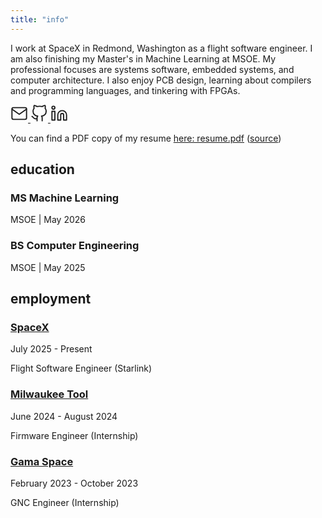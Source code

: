 ```yaml
---
title: "info"
---
```


I work at SpaceX in Redmond, Washington as a flight software engineer.
I am also finishing my Master's in Machine Learning at MSOE.
My professional focuses are systems software, embedded systems, and computer architecture. 
I also enjoy PCB design, learning about compilers and programming languages, and tinkering with FPGAs. 

<div class="icon-container">
    <a href="mailto:calebandreano@gmail.com">
        <svg xmlns="http://www.w3.org/2000/svg" width="28" height="28" viewBox="0 0 24 24" fill="none" stroke="currentColor" stroke-width="1.6" stroke-linecap="round" stroke-linejoin="round" class="feather feather-mail"><path d="M4 4h16c1.1 0 2 .9 2 2v12c0 1.1-.9 2-2 2H4c-1.1 0-2-.9-2-2V6c0-1.1.9-2 2-2z"></path><polyline points="22,6 12,13 2,6"></polyline></svg>
    </a>
    <a href="https://github.com/xiugaze">
        <svg xmlns="http://www.w3.org/2000/svg" width="28" height="28" viewBox="0 0 24 24" fill="none" stroke="currentColor" stroke-width="1.6" stroke-linecap="round" stroke-linejoin="round" class="feather feather-github"><path d="M9 19c-5 1.5-5-2.5-7-3m14 6v-3.87a3.37 3.37 0 0 0-.94-2.61c3.14-.35 6.44-1.54 6.44-7A5.44 5.44 0 0 0 20 4.77 5.07 5.07 0 0 0 19.91 1S18.73.65 16 2.48a13.38 13.38 0 0 0-7 0C6.27.65 5.09 1 5.09 1A5.07 5.07 0 0 0 5 4.77a5.44 5.44 0 0 0-1.5 3.78c0 5.42 3.3 6.61 6.44 7A3.37 3.37 0 0 0 9 18.13V22"></path></svg>
    </a>
    <a href="https://www.linkedin.com/in/caleb-andreano/">
        <svg xmlns="http://www.w3.org/2000/svg" width="28" height="28" viewBox="0 0 24 24" fill="none" stroke="currentColor" stroke-width="1.6" stroke-linecap="round" stroke-linejoin="round" class="feather feather-linkedin"><path d="M16 8a6 6 0 0 1 6 6v7h-4v-7a2 2 0 0 0-2-2 2 2 0 0 0-2 2v7h-4v-7a6 6 0 0 1 6-6z"></path><rect x="2" y="9" width="4" height="12"></rect><circle cx="4" cy="4" r="2"></circle></svg>
    </a>
</div>

You can find a PDF copy of my resume [here: resume.pdf](./resume/resume.pdf) ([source](./resume/resume.tex))



## education
<div class="timeline">
  <div class="entry">
    <div class="circle"></div>
    <div class="content">
      <h3>MS Machine Learning</h3>
      <p class="date">MSOE | May 2026</p>
    </div>
  </div>
  <div class="entry">
    <div class="circle"></div>
    <div class="content">
      <h3>BS Computer Engineering</h3>
      <p class="date">MSOE | May 2025</p>
    </div>
  </div>
</div>


## employment

<div class="timeline">
  <div class="entry">
    <div class="circle"></div>
    <div class="content">
      <h3><a href="https://www.spacex.com/">SpaceX</a></h3>
      <p class="date">July 2025 - Present</p>
      <p class="position">Flight Software Engineer (Starlink)</p>
    </div>
  </div>
  <div class="entry">
    <div class="circle"></div>
    <div class="content">
      <h3><a href="https://www.milwaukeetool.com/">Milwaukee Tool</a></h3>
      <p class="date">June 2024 - August 2024</p>
      <p class="position">Firmware Engineer (Internship)</p>
    </div>
  </div>
  <div class="entry">
    <div class="circle"></div>
    <div class="content">
      <h3><a href="https://www.gamaspace.com/">Gama Space</a></h3>
      <p class="date">February 2023 - October 2023</p>
      <p class="position">GNC Engineer (Internship)</p>
    </div>
  </div>
</div>
